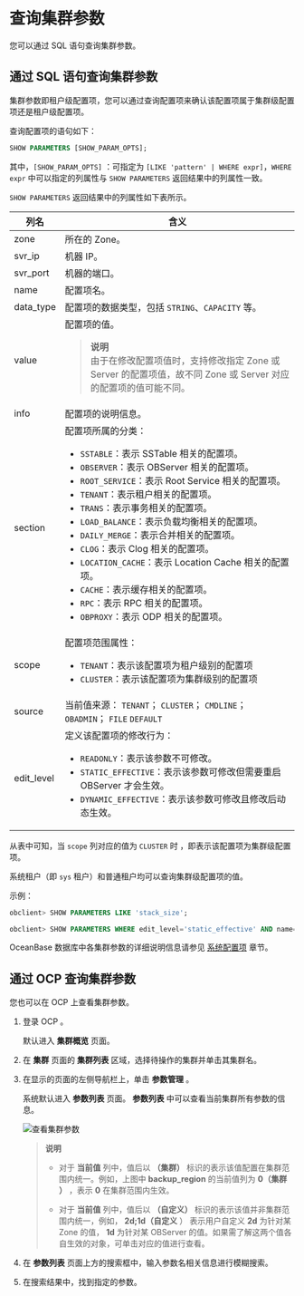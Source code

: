 # 查询集群参数

您可以通过 SQL 语句查询集群参数。

## 通过 SQL 语句查询集群参数

集群参数即租户级配置项，您可以通过查询配置项来确认该配置项属于集群级配置项还是租户级配置项。

查询配置项的语句如下：

```sql
SHOW PARAMETERS [SHOW_PARAM_OPTS];
```

其中，`[SHOW_PARAM_OPTS]` ：可指定为 `[LIKE 'pattern' | WHERE expr]`，`WHERE expr` 中可以指定的列属性与 `SHOW PARAMETERS` 返回结果中的列属性一致。

`SHOW PARAMETERS` 返回结果中的列属性如下表所示。

|     列名     |                                                                                                                                                                                                                                                                                                                                                                                                                        含义                                                                                                                                                                                                                                                                                                                                                                                                                         |
|------------|---------------------------------------------------------------------------------------------------------------------------------------------------------------------------------------------------------------------------------------------------------------------------------------------------------------------------------------------------------------------------------------------------------------------------------------------------------------------------------------------------------------------------------------------------------------------------------------------------------------------------------------------------------------------------------------------------------------------------------------------------------------------------------------------------------------------------------------------------|
| zone       | 所在的 Zone。                                                                                                                                                                                                                                                                                                                                                                                                                                                                                                                                                                                                                                                                                                                                                                                                                                         |
| svr_ip     | 机器 IP。                                                                                                                                                                                                                                                                                                                                                                                                                                                                                                                                                                                                                                                                                                                                                                                                                                            |
| svr_port   | 机器的端口。                                                                                                                                                                                                                                                                                                                                                                                                                                                                                                                                                                                                                                                                                                                                                                                                                                            |
| name       | 配置项名。                                                                                                                                                                                                                                                                                                                                                                                                                                                                                                                                                                                                                                                                                                                                                                                                                                             |
| data_type  | 配置项的数据类型，包括 `STRING`、`CAPACITY` 等。                                                                                                                                                                                                                                                                                                                                                                                                                                                                                                                                                                                                                                                                                                                                                                                                                |
| value      | 配置项的值。<blockquote> **说明** <br> 由于在修改配置项值时，支持修改指定 Zone 或 Server 的配置项值，故不同 Zone 或 Server 对应的配置项的值可能不同。                                                                                                                                                                                                                                                                                                                                                                                                                                                                                                                                                                                                                                                                                                                              |
| info       | 配置项的说明信息。                                                                                                                                                                                                                                                                                                                                                                                                                                                                                                                                                                                                                                                                                                                                                                                                                                         |
| section    | 配置项所属的分类： <ul><li>`SSTABLE`：表示 SSTable 相关的配置项。</li><li> `OBSERVER`：表示 OBServer 相关的配置项。   </li><li>`ROOT_SERVICE`：表示 Root Service 相关的配置项。</li><li> `TENANT`：表示租户相关的配置项。 </li><li>  `TRANS`：表示事务相关的配置项。</li><li>`LOAD_BALANCE`：表示负载均衡相关的配置项。   </li><li>`DAILY_MERGE`：表示合并相关的配置项。</li><li>`CLOG`：表示 Clog 相关的配置项。   </li><li>`LOCATION_CACHE`：表示 Location Cache 相关的配置项。</li><li> `CACHE`：表示缓存相关的配置项。   </li><li>`RPC`：表示 RPC 相关的配置项。</li><li> `OBPROXY`：表示 ODP 相关的配置项。</li></ul>    |
| scope      | 配置项范围属性：<ul> </li><li>`TENANT`：表示该配置项为租户级别的配置项</li><li> `CLUSTER`：表示该配置项为集群级别的配置项</li></ul>                                                                                                                                                                                                                                                                                                                                                                                                                                                                                                                                                                                                                                                                              |
| source     | 当前值来源： `TENANT`； `CLUSTER`；  `CMDLINE`； `OBADMIN`；   `FILE` `DEFAULT`                                                                                                                                                                                                                                                                                                                                                                                                                                                                                                                       |
| edit_level | 定义该配置项的修改行为： <ul><li>`READONLY`：表示该参数不可修改。</li><li>`STATIC_EFFECTIVE`：表示该参数可修改但需要重启 OBServer 才会生效。   </li><li> `DYNAMIC_EFFECTIVE`：表示该参数可修改且修改后动态生效。</li></ul>                                                                                                                                                                                                                                                                                                                                                                                                                                                                                                                                                                            |

从表中可知，当 `scope` 列对应的值为 `CLUSTER` 时 ，即表示该配置项为集群级配置项。

系统租户（即 `sys` 租户）和普通租户均可以查询集群级配置项的值。

示例：

```sql
obclient> SHOW PARAMETERS LIKE 'stack_size';

obclient> SHOW PARAMETERS WHERE edit_level='static_effective' AND name='stack_size';
```

OceanBase 数据库中各集群参数的详细说明信息请参见 [系统配置项](../../../12.reference-guide/3.system-configuration-items/1.overview-of-system-configuration-items.md) 章节。

## 通过 OCP 查询集群参数

您也可以在 OCP 上查看集群参数。

1. 登录 OCP 。

   默认进入 **集群概览** 页面。

2. 在 **集群** 页面的 **集群列表** 区域，选择待操作的集群并单击其集群名。

3. 在显示的页面的左侧导航栏上，单击 **参数管理** 。

   系统默认进入 **参数列表** 页面。 **参数列表** 中可以查看当前集群所有参数的信息。

   ![查看集群参数](https://help-static-aliyun-doc.aliyuncs.com/assets/img/zh-CN/2415019361/p360261.png)

   >**说明**
   >
   >* 对于 **当前值** 列中，值后以 **（集群）** 标识的表示该值配置在集群范围内统一。例如，上图中 **backup_region** 的当前值列为 **0（集群** **）** ，表示 **0** 在集群范围内生效。
   >
   >* 对于 **当前值** 列中，值后以 **（自定义）** 标识的表示该值并非集群范围内统一，例如， **2d;1d（自定义** ） 表示用户自定义 **2d** 为针对某 Zone 的值， **1d** 为针对某 OBServer 的值。如果需了解这两个值各自生效的对象，可单击对应的值进行查看。

4. 在 **参数列表** 页面上方的搜索框中，输入参数名相关信息进行模糊搜索。

5. 在搜索结果中，找到指定的参数。
